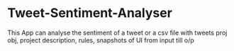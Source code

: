 # Tweet-Sentiment-Analyser
This App can analyse the sentiment of a tweet or a csv file with tweets
proj obj, project description, rules, snapshots of UI from input till o/p
